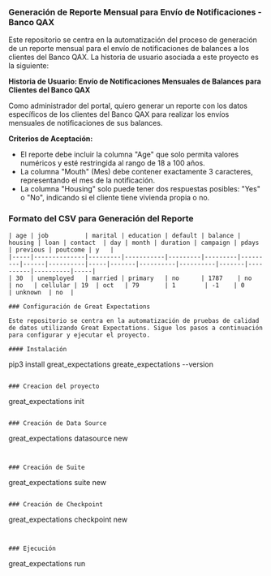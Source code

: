 ### Generación de Reporte Mensual para Envío de Notificaciones - Banco QAX

Este repositorio se centra en la automatización del proceso de generación de un reporte mensual para el envío de notificaciones de balances a los clientes del Banco QAX. La historia de usuario asociada a este proyecto es la siguiente:

**Historia de Usuario: Envío de Notificaciones Mensuales de Balances para Clientes del Banco QAX**

Como administrador del portal, quiero generar un reporte con los datos específicos de los clientes del Banco QAX para realizar los envíos mensuales de notificaciones de sus balances.

**Criterios de Aceptación:**
- El reporte debe incluir la columna "Age" que solo permita valores numéricos y esté restringida al rango de 18 a 100 años.
- La columna "Mouth" (Mes) debe contener exactamente 3 caracteres, representando el mes de la notificación.
- La columna "Housing" solo puede tener dos respuestas posibles: "Yes" o "No", indicando si el cliente tiene vivienda propia o no.


### Formato del CSV para Generación del Reporte
```csv
| age | job          | marital | education | default | balance | housing | loan | contact  | day | month | duration | campaign | pdays | previous | poutcome | y   |
|-----|--------------|---------|-----------|---------|---------|---------|------|----------|-----|-------|----------|----------|-------|----------|----------|-----|
| 30  | unemployed   | married | primary   | no      | 1787    | no      | no   | cellular | 19  | oct   | 79       | 1        | -1    | 0        | unknown  | no  |

### Configuración de Great Expectations

Este repositorio se centra en la automatización de pruebas de calidad de datos utilizando Great Expectations. Sigue los pasos a continuación para configurar y ejecutar el proyecto.

#### Instalación
```
pip3 install great_expectations
greate_expectations --version
```

### Creacion del proyecto

```
great_expectations init
```

### Creación de Data Source

```
great_expectations datasource new
```


### Creación de Suite

```
great_expectations suite new

```

### Creación de Checkpoint

```
great_expectations checkpoint new

```


### Ejecución

```
great_expectations run

```
